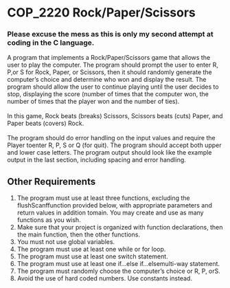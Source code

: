 # COP_2220 Rock/Paper/Scissors

### Please excuse the mess as this is only my second attempt at coding in the C language.

A program that implements a Rock/Paper/Scissors game that allows the user to play the 
computer. The program should prompt the user to enter R, P,or S for Rock, Paper, or Scissors, 
then it should randomly generate the computer’s choice and determine who won and display 
the result. The program should allow the user to continue playing until the user decides to 
stop, displaying the score (number of times that the computer won, the number of times that 
the player won and the number of ties).
<br />
<br />
In this game, Rock beats (breaks) Scissors, Scissors beats (cuts) Paper, and Paper beats 
(covers) Rock.
<br />
<br />
The program should do error handling on the input values and require the Player toenter 
R, P, S or Q (for quit). The program should accept both upper and lower case letters. The
program output should look like the example output in the last section, including spacing and 
error handling.

## Other Requirements
1. The program must use at least three functions, excluding the flushScanffunction 
provided below, with appropriate parameters and return values in addition tomain.
You may create and use as many functions as you wish.
2. Make sure that your project is organized with function declarations, then the main 
function, then the other functions.
3. You must not use global variables.
4. The program must use at least one while or for loop.
5. The program must use at least one switch statement.
6. The program must use at least one if...else if...elsemulti-way statement.
7. The program must randomly choose the computer’s choice or R, P, orS.
8. Avoid the use of hard coded numbers. Use constants instead.
